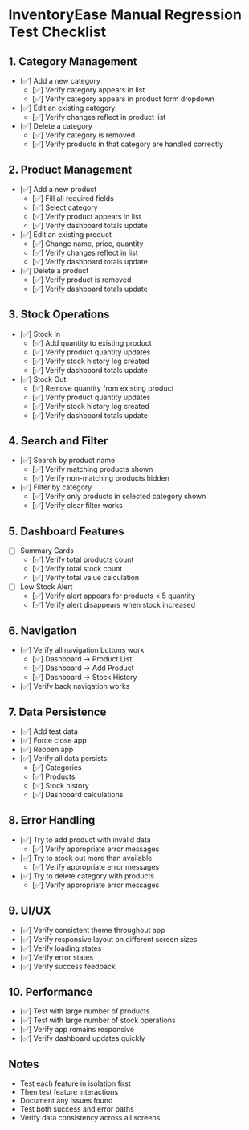 # InventoryEase Manual Regression Test Checklist

## 1. Category Management
- [✅] Add a new category
  - [✅] Verify category appears in list
  - [✅] Verify category appears in product form dropdown
- [✅] Edit an existing category
  - [✅] Verify changes reflect in product list
- [✅] Delete a category
  - [✅] Verify category is removed
  - [✅] Verify products in that category are handled correctly

## 2. Product Management
- [✅] Add a new product
  - [✅] Fill all required fields
  - [✅] Select category
  - [✅] Verify product appears in list
  - [✅] Verify dashboard totals update
- [✅] Edit an existing product
  - [✅] Change name, price, quantity
  - [✅] Verify changes reflect in list
  - [✅] Verify dashboard totals update
- [✅] Delete a product
  - [✅] Verify product is removed
  - [✅] Verify dashboard totals update

## 3. Stock Operations
- [✅] Stock In
  - [✅] Add quantity to existing product
  - [✅] Verify product quantity updates
  - [✅] Verify stock history log created
  - [✅] Verify dashboard totals update
- [✅] Stock Out
  - [✅] Remove quantity from existing product
  - [✅] Verify product quantity updates
  - [✅] Verify stock history log created
  - [✅] Verify dashboard totals update

## 4. Search and Filter
- [✅] Search by product name
  - [✅] Verify matching products shown
  - [✅] Verify non-matching products hidden
- [✅] Filter by category
  - [✅] Verify only products in selected category shown
  - [✅] Verify clear filter works

## 5. Dashboard Features
- [ ] Summary Cards
  - [✅] Verify total products count
  - [✅] Verify total stock count
  - [✅] Verify total value calculation
- [ ] Low Stock Alert
  - [✅] Verify alert appears for products < 5 quantity
  - [✅] Verify alert disappears when stock increased

## 6. Navigation
- [✅] Verify all navigation buttons work
  - [✅] Dashboard → Product List
  - [✅] Dashboard → Add Product
  - [✅] Dashboard → Stock History
- [✅] Verify back navigation works

## 7. Data Persistence
- [✅] Add test data
- [✅] Force close app
- [✅] Reopen app
- [✅] Verify all data persists:
  - [✅] Categories
  - [✅] Products
  - [✅] Stock history
  - [✅] Dashboard calculations

## 8. Error Handling
- [✅] Try to add product with invalid data
  - [✅] Verify appropriate error messages
- [✅] Try to stock out more than available
  - [✅] Verify appropriate error messages
- [✅] Try to delete category with products
  - [✅] Verify appropriate error messages

## 9. UI/UX
- [✅] Verify consistent theme throughout app
- [✅] Verify responsive layout on different screen sizes
- [✅] Verify loading states
- [✅] Verify error states
- [✅] Verify success feedback

## 10. Performance
- [✅] Test with large number of products
- [✅] Test with large number of stock operations
- [✅] Verify app remains responsive
- [✅] Verify dashboard updates quickly

## Notes
- Test each feature in isolation first
- Then test feature interactions
- Document any issues found
- Test both success and error paths
- Verify data consistency across all screens 